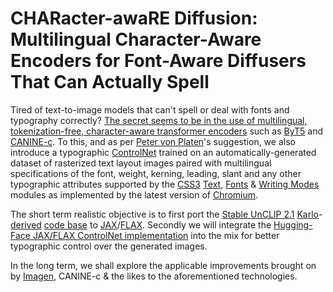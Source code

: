 # CHARacter-awaRE Diffusion: Multilingual Character-Aware Encoders for Font-Aware Diffusers That Can Actually Spell

Tired of text-to-image models that can't spell or deal with fonts and typography correctly? [The secret seems to be in the use of multilingual, tokenization-free, character-aware transformer encoders](https://arxiv.org/abs/2212.10562) such as [ByT5](https://arxiv.org/abs/2105.13626) and [CANINE-c](https://arxiv.org/abs/2103.06874). To this, and as per [Peter von Platen](https://github.com/patrickvonplaten)'s suggestion, we also introduce a typographic [ControlNet](https://arxiv.org/abs/2302.05543) trained on an automatically-generated dataset of rasterized text layout images paired with multilingual specifications of the font, weight, kerning, leading, slant and any other typographic attributes supported by the [CSS3](https://www.w3.org/Style/CSS/) [Text](https://www.w3.org/TR/css-text-3/), [Fonts](https://www.w3.org/TR/css-fonts-3) & [Writing Modes](https://www.w3.org/TR/css-writing-modes-3/) modules as implemented by the latest version of [Chromium](https://www.chromium.org/Home/).

The short term realistic objective is to first port the [Stable UnCLIP 2.1](https://arxiv.org/abs/2204.06125) [Karlo](https://github.com/kakaobrain/karlo)-[derived](https://github.com/Stability-AI/stablediffusion/blob/main/doc/UNCLIP.MD) [code base](https://github.com/Stability-AI/stablediffusion) to [JAX](https://github.com/google/jax)/[FLAX](https://github.com/google/flax). Secondly we will integrate the [Hugging-Face JAX/FLAX ControlNet implementation](https://github.com/huggingface/community-events/tree/main/jax-controlnet-sprint) into the mix for better typographic control over the generated images.

In the long term, we shall explore the applicable improvements brought on by [Imagen](https://arxiv.org/abs/2205.11487), CANINE-c & the likes to the aforementioned technologies.
